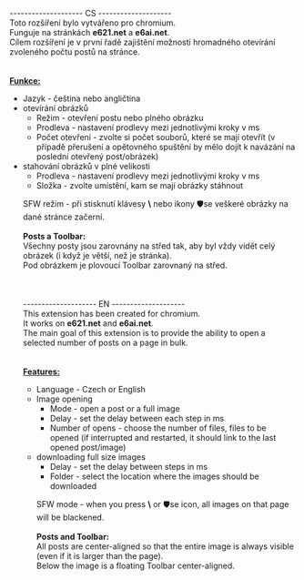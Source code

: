-------------------- CS -------------------- <br>
Toto rozšíření bylo vytvářeno pro chromium.<br>
Funguje na stránkách <b>e621.net</b> a <b>e6ai.net</b>.<br>
Cílem rozšíření je v první řadě zajištění možnosti hromadného otevírání zvoleného počtu postů na stránce. <br>
<br><br>
<b><u>Funkce:</u></b>
<ul>
  <li>Jazyk - čeština nebo angličtina</li>
	<li>otevírání obrázků
	  <ul><li>Režim - otevření postu nebo plného obrázku</li>
	<li>Prodleva - nastavení prodlevy mezi jednotlivými kroky v ms</li>
	<li>Počet otevření - zvolte si počet souborů, které se mají otevřít (v případě přerušení a opětovného spuštění by mělo dojít k navázání na poslední otevřený post/obrázek)</li>
	</li>
  </ul>
	<li>stahování obrázků v plné velikosti
	  <ul><li>Prodleva - nastavení prodlevy mezi jednotlivými kroky v ms</li>
	<li>Složka - zvolte umístění, kam se mají obrázky stáhnout</li>
	</li>

</ul>

SFW režim - při stisknutí klávesy <b>&bsol;</b> nebo ikony 🛡️se veškeré obrázky na dané stránce začerní.
<br><br>
<b>Posts a Toolbar:</b><br>
Všechny posty jsou zarovnány na střed tak, aby byl vždy vidět celý obrázek (i když je větší, než je stránka).<br>
Pod obrázkem je plovoucí Toolbar zarovnaný na střed.
<br><br><br><br>
-------------------- EN -------------------- <br>
This extension has been created for chromium.<br>
It works on <b>e621.net</b> and <b>e6ai.net</b>.<br>
The main goal of this extension is to provide the ability to open a selected number of posts on a page in bulk. <br>
<br><br>
<b><u>Features: </u></b>
<ul>
 <li>Language - Czech or English</li>
<li>Image opening
<ul><li>Mode - open a post or a full image</li>
<li>Delay - set the delay between each step in ms</li>
<li>Number of opens - choose the number of files, files to be opened (if interrupted and restarted, it should link to the last opened post/image)</li>
</li>
 </ul>
<li>downloading full size images
<ul><li>Delay - set the delay between steps in ms</li>
<li>Folder - select the location where the images should be downloaded</li>
</li>

</ul>

SFW mode - when you press <b>&bsol;</b> or 🛡️se icon, all images on that page will be blackened.
<br><br>
<b>Posts and Toolbar:</b><br>
All posts are center-aligned so that the entire image is always visible (even if it is larger than the page).<br>
Below the image is a floating Toolbar center-aligned.

